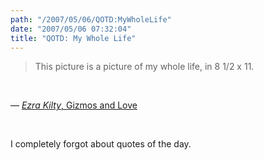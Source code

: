 ```yaml
---
path: "/2007/05/06/QOTD:MyWholeLife" 
date: "2007/05/06 07:32:04" 
title: "QOTD: My Whole Life" 
---
```

<blockquote><p>This picture is a picture of my whole life, in 8 1/2 x 11.</p></blockquote><br><p>&#8212; <a href="http://lettersunknown.com/archives/001081.html"><cite>Ezra Kilty</cite>, Gizmos and Love</a></p><br><p>I completely forgot about quotes of the day.</p>